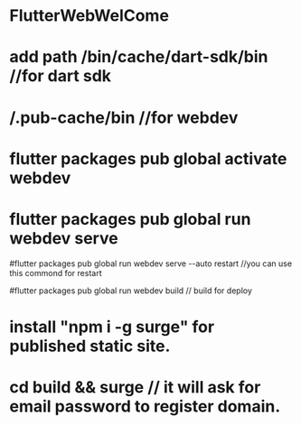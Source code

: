 # FlutterWebWelCome
# add path <path to our flutter directory>/bin/cache/dart-sdk/bin   //for dart sdk

# <path to flutter directory>/.pub-cache/bin    //for webdev

 # flutter packages pub global activate webdev

# flutter packages pub global run webdev serve

#flutter packages pub global run webdev serve --auto restart //you can use this commond for restart


#flutter packages pub global run webdev build   // build for deploy 

# install "npm i -g surge" for published static site.

# cd build && surge // it will ask for email password to register domain.
